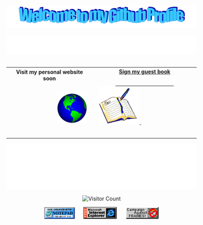 <!-- "Hero" Header -->
<div align="center">
  <!-- <img src="https:/varunmehra1661/github.com/varunmehra1661/blob/master/images/welcome.png?raw=true" style="max-width: 100%;" alt="Welcome to my Github Profile" /> -->
  <img src="https://github.com/varunmehra1661/varunmehra1661/blob/master/images/welcome.png" style="max-width: 100%;" alt="Welcome to my Github Profile" />
  <br />
  <br />
  <img height="50" alt="My Name is Varun Mehra and I like Programming" src="https://raw.githubusercontent.com/varunmehra1661/varunmehra1661/master/images/personal_note.svg" />
  <br />
  <br />

</div>

<!-- Social -->
<table width="100%">
<tr>
<td align="center">
<!-- <a href="https://www.varunmehra.me"> -->
<strong>Visit my personal website soon</strong>
<br />
<br />

<!-- Centering something has never been easy, has it? -->
<span>&nbsp;&nbsp;&nbsp;&nbsp;&nbsp;&nbsp;&nbsp;&nbsp;</span>
<span>&nbsp;&nbsp;&nbsp;&nbsp;&nbsp;&nbsp;&nbsp;&nbsp;</span>
<span>&nbsp;&nbsp;&nbsp;&nbsp;&nbsp;&nbsp;&nbsp;&nbsp;</span>
<span>&nbsp;&nbsp;&nbsp;&nbsp;</span>
<img alt="Globe" height="80" src="https://github.com/varunmehra1661/varunmehra1661/blob/master/images/globe.gif?raw=true">
</a>
<span>&nbsp;&nbsp;&nbsp;&nbsp;&nbsp;&nbsp;&nbsp;&nbsp;</span>
<span>&nbsp;&nbsp;&nbsp;&nbsp;&nbsp;&nbsp;&nbsp;&nbsp;</span>
<span>&nbsp;&nbsp;&nbsp;&nbsp;&nbsp;&nbsp;&nbsp;&nbsp;</span>
<span>&nbsp;&nbsp;&nbsp;&nbsp;&nbsp;&nbsp;&nbsp;&nbsp;</span>
</td>
<td align="center">
<a href="https://github.com/varunmehra1661/varunmehra1661/issues/new?template=Guestbook_entry.md">
<strong>Sign my guest book</strong>
<br />

<span>&nbsp;&nbsp;&nbsp;&nbsp;&nbsp;&nbsp;&nbsp;&nbsp;</span>
<span>&nbsp;&nbsp;&nbsp;&nbsp;&nbsp;&nbsp;&nbsp;&nbsp;</span>
<span>&nbsp;&nbsp;&nbsp;&nbsp;&nbsp;&nbsp;&nbsp;</span> 
<span>&nbsp;&nbsp;&nbsp;&nbsp;&nbsp;&nbsp;&nbsp;</span> 
<span>&nbsp;&nbsp;&nbsp;&nbsp;&nbsp;&nbsp;&nbsp;</span> 
<img height="100" alt="Book" src="https://raw.githubusercontent.com/varunmehra1661/varunmehra1661/master/images/book.gif"> 
</a>
<span>&nbsp;&nbsp;&nbsp;&nbsp;&nbsp;&nbsp;&nbsp;&nbsp;</span>
<span>&nbsp;&nbsp;&nbsp;&nbsp;&nbsp;&nbsp;&nbsp;&nbsp;</span>
<span>&nbsp;&nbsp;&nbsp;&nbsp;&nbsp;&nbsp;&nbsp;&nbsp;</span>
<span>&nbsp;&nbsp;&nbsp;&nbsp;&nbsp;&nbsp;&nbsp;&nbsp;</span>
<span>&nbsp;&nbsp;&nbsp;&nbsp;&nbsp;&nbsp;&nbsp;&nbsp;</span>    
</td>
</tr>
</table>

<!-- Footer -->

<div align="center">

<img height="120" alt="Thanks for visiting me" width="100%" src="https://raw.githubusercontent.com/varunmehra1661/varunmehra1661/master/images/marquee.svg" />
<br />

![Visitor Count](https://profile-counter.glitch.me/AdityaKarn/count.svg)


<img src="https://raw.githubusercontent.com/varunmehra1661/varunmehra1661/master/images/notepad.gif" alt="Site created with Notepad" height="30" />
<!-- "margin-right: whatever;" -->
<span>&nbsp;&nbsp;&nbsp;&nbsp;</span>  
<img src="https://raw.githubusercontent.com/varunmehra1661/varunmehra1661/master/images/ie_logo.gif" alt="Microsoft Internet Explorer" />
<span>&nbsp;&nbsp;&nbsp;&nbsp;</span>  
<img src="https://raw.githubusercontent.com/varunmehra1661/varunmehra1661/master/images/noframes.gif" alt="Microsoft Internet Explorer" />

</div>
